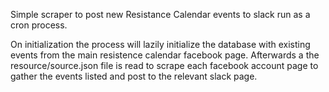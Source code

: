 Simple scraper to post new Resistance Calendar events to slack run as a cron process.

On initialization the process will lazily initialize the database with existing events from the main resistence calendar facebook page. Afterwards a the resource/source.json file is read to scrape each facebook account page to gather the events listed and post to the relevant slack page.
